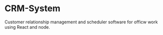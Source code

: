 # CRM-System
 Customer relationship management and scheduler software for officw work using React and node.
